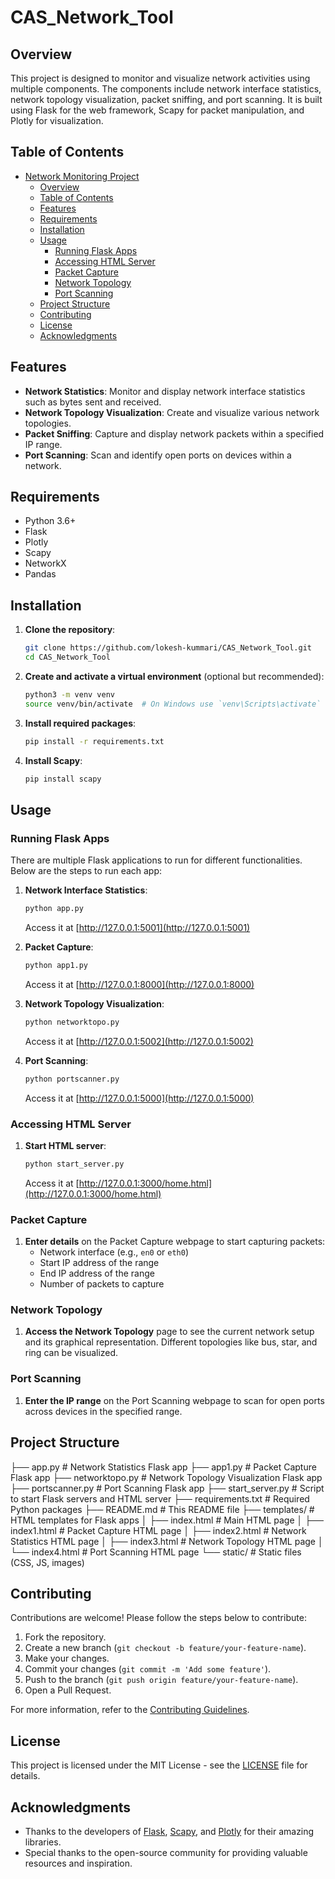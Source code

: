 # CAS_Network_Tool

## Overview

This project is designed to monitor and visualize network activities using multiple components. The components include network interface statistics, network topology visualization, packet sniffing, and port scanning. It is built using Flask for the web framework, Scapy for packet manipulation, and Plotly for visualization.

## Table of Contents

- [Network Monitoring Project](#network-monitoring-project)
  - [Overview](#overview)
  - [Table of Contents](#table-of-contents)
  - [Features](#features)
  - [Requirements](#requirements)
  - [Installation](#installation)
  - [Usage](#usage)
    - [Running Flask Apps](#running-flask-apps)
    - [Accessing HTML Server](#accessing-html-server)
    - [Packet Capture](#packet-capture)
    - [Network Topology](#network-topology)
    - [Port Scanning](#port-scanning)
  - [Project Structure](#project-structure)
  - [Contributing](#contributing)
  - [License](#license)
  - [Acknowledgments](#acknowledgments)

## Features

- **Network Statistics**: Monitor and display network interface statistics such as bytes sent and received.
- **Network Topology Visualization**: Create and visualize various network topologies.
- **Packet Sniffing**: Capture and display network packets within a specified IP range.
- **Port Scanning**: Scan and identify open ports on devices within a network.

## Requirements

- Python 3.6+
- Flask
- Plotly
- Scapy
- NetworkX
- Pandas

## Installation

1. **Clone the repository**:

   ```bash
   git clone https://github.com/lokesh-kummari/CAS_Network_Tool.git
   cd CAS_Network_Tool
   ```

2. **Create and activate a virtual environment** (optional but recommended):

   ```bash
   python3 -m venv venv
   source venv/bin/activate  # On Windows use `venv\Scripts\activate`
   ```

3. **Install required packages**:

   ```bash
   pip install -r requirements.txt
   ```

4. **Install Scapy**:
   ```bash
   pip install scapy
   ```

## Usage

### Running Flask Apps

There are multiple Flask applications to run for different functionalities. Below are the steps to run each app:

1. **Network Interface Statistics**:

   ```bash
   python app.py
   ```

   Access it at [http://127.0.0.1:5001](http://127.0.0.1:5001)

2. **Packet Capture**:

   ```bash
   python app1.py
   ```

   Access it at [http://127.0.0.1:8000](http://127.0.0.1:8000)

3. **Network Topology Visualization**:

   ```bash
   python networktopo.py
   ```

   Access it at [http://127.0.0.1:5002](http://127.0.0.1:5002)

4. **Port Scanning**:
   ```bash
   python portscanner.py
   ```
   Access it at [http://127.0.0.1:5000](http://127.0.0.1:5000)

### Accessing HTML Server

1. **Start HTML server**:
   ```bash
   python start_server.py
   ```
   Access it at [http://127.0.0.1:3000/home.html](http://127.0.0.1:3000/home.html)

### Packet Capture

1. **Enter details** on the Packet Capture webpage to start capturing packets:
   - Network interface (e.g., `en0` or `eth0`)
   - Start IP address of the range
   - End IP address of the range
   - Number of packets to capture

### Network Topology

1. **Access the Network Topology** page to see the current network setup and its graphical representation. Different topologies like bus, star, and ring can be visualized.

### Port Scanning

1. **Enter the IP range** on the Port Scanning webpage to scan for open ports across devices in the specified range.

## Project Structure

├── app.py # Network Statistics Flask app
├── app1.py # Packet Capture Flask app
├── networktopo.py # Network Topology Visualization Flask app
├── portscanner.py # Port Scanning Flask app
├── start_server.py # Script to start Flask servers and HTML server
├── requirements.txt # Required Python packages
├── README.md # This README file
├── templates/ # HTML templates for Flask apps
│ ├── index.html # Main HTML page
│ ├── index1.html # Packet Capture HTML page
│ ├── index2.html # Network Statistics HTML page
│ ├── index3.html # Network Topology HTML page
│ └── index4.html # Port Scanning HTML page
└── static/ # Static files (CSS, JS, images)

## Contributing

Contributions are welcome! Please follow the steps below to contribute:

1. Fork the repository.
2. Create a new branch (`git checkout -b feature/your-feature-name`).
3. Make your changes.
4. Commit your changes (`git commit -m 'Add some feature'`).
5. Push to the branch (`git push origin feature/your-feature-name`).
6. Open a Pull Request.

For more information, refer to the [Contributing Guidelines](CONTRIBUTING.md).

## License

This project is licensed under the MIT License - see the [LICENSE](LICENSE) file for details.

## Acknowledgments

- Thanks to the developers of [Flask](https://flask.palletsprojects.com/), [Scapy](https://scapy.net/), and [Plotly](https://plotly.com/) for their amazing libraries.
- Special thanks to the open-source community for providing valuable resources and inspiration.
